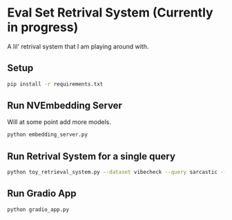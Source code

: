 # Eval Set Retrival System (Currently in progress)

A lil' retrival system that I am playing around with.

## Setup

```bash
pip install -r requirements.txt
```

## Run NVEmbedding Server 

Will at some point add more models.

```bash
python embedding_server.py
```

## Run Retrival System for a single query

```bash
python toy_retrieval_system.py --dataset vibecheck --query sarcastic --embedding_model text-embedding-3-small
```

## Run Gradio App

```bash
python gradio_app.py
```
